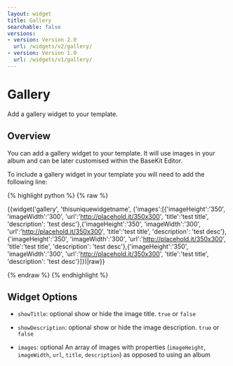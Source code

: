 ```yaml
---
layout: widget
title: Gallery
searchable: false
versions:
- version: Version 2.0
  url: /widgets/v2/gallery/
- version: Version 1.0
  url: /widgets/v1/gallery/
---
```


# Gallery

Add a gallery widget to your template.

## Overview

You can add a gallery widget to your template. It will use images in your album and can be later customised within the BaseKit Editor. 

To include a gallery widget in your template you will need to add the following line:

{% highlight python %}
{% raw %}

{{widget('gallery', 'thisuniquewidgetname', {'images':[{'imageHeight':'350', 'imageWidth':'300', 'url':'http://placehold.it/350x300', 'title':'test title', 'description': 'test desc'},{'imageHeight':'350', 'imageWidth':'300', 'url':'http://placehold.it/350x300', 'title':'test title', 'description': 'test desc'},{'imageHeight':'350', 'imageWidth':'300', 'url':'http://placehold.it/350x300', 'title':'test title', 'description': 'test desc'},{'imageHeight':'350', 'imageWidth':'300', 'url':'http://placehold.it/350x300', 'title':'test title', 'description': 'test desc'}]})|raw}}

{% endraw %}
{% endhighlight %}

## Widget Options

* `showTitle`: optional show or hide the image title. `true` or `false`

* `showDescription`: optional show or hide the image description. `true` or `false`

* `images`: optional An array of images with properties (`imageHeight`, `imageWidth`, `url`, `title`, `description`) as opposed to using an album
